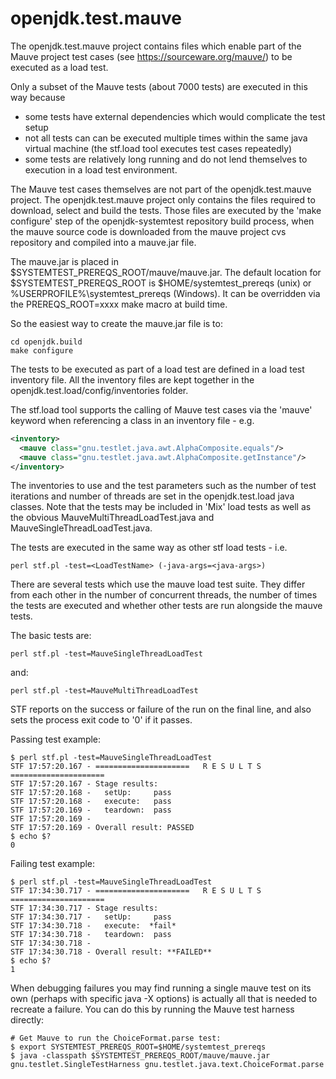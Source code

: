 # openjdk.test.mauve

The openjdk.test.mauve project contains files which enable part of the Mauve project test cases (see https://sourceware.org/mauve/) to be executed as a load test.

Only a subset of the Mauve tests (about 7000 tests) are executed in this way because
- some tests have external dependencies which would complicate the test setup
- not all tests can can be executed multiple times within the same java virtual machine (the stf.load tool executes test cases repeatedly)
- some tests are relatively long running and do not lend themselves to execution in a load test environment.

The Mauve test cases themselves are not part of the openjdk.test.mauve project.
The openjdk.test.mauve project only contains the files required to download, select and build the tests.
Those files are executed by the 'make configure' step of the openjdk-systemtest repository build process, when the mauve source
code is downloaded from the mauve project cvs repository and compiled into a mauve.jar file.

The mauve.jar is placed in $SYSTEMTEST_PREREQS_ROOT/mauve/mauve.jar. The default location for $SYSTEMTEST_PREREQS_ROOT is $HOME/systemtest_prereqs (unix)
 or %USERPROFILE%\systemtest_prereqs (Windows).  It can be overridden via the PREREQS_ROOT=xxxx make macro at build time.

So the easiest way to create the mauve.jar file is to:
```
cd openjdk.build
make configure
```

The tests to be executed as part of a load test are defined in a load test inventory file.
All the inventory files are kept together in the openjdk.test.load/config/inventories folder.

The stf.load tool supports the calling of Mauve test cases via the 'mauve' keyword when referencing a class in an inventory file - e.g.

```xml
<inventory>
  <mauve class="gnu.testlet.java.awt.AlphaComposite.equals"/>
  <mauve class="gnu.testlet.java.awt.AlphaComposite.getInstance"/>
</inventory>
```

The inventories to use and the test parameters such as the number of test iterations and number of threads are set in the openjdk.test.load java classes.
Note that the tests may be included in 'Mix' load tests as well as the obvious MauveMultiThreadLoadTest.java and MauveSingleThreadLoadTest.java.

The tests are executed in the same way as other stf load tests - i.e.
```
perl stf.pl -test=<LoadTestName> (-java-args=<java-args>)
```
There are several tests which use the mauve load test suite. They differ from each other in the number of concurrent threads, the number of times the tests are executed and whether other tests are run alongside the mauve tests.

The basic tests are:
```
perl stf.pl -test=MauveSingleThreadLoadTest
```
and:
```
perl stf.pl -test=MauveMultiThreadLoadTest
```

STF reports on the success or failure of the run on the final line, and also sets the process exit code to '0' if it passes.

Passing test example:
```
$ perl stf.pl -test=MauveSingleThreadLoadTest
STF 17:57:20.167 - =====================   R E S U L T S   =====================
STF 17:57:20.167 - Stage results:
STF 17:57:20.168 -   setUp:     pass
STF 17:57:20.168 -   execute:   pass
STF 17:57:20.169 -   teardown:  pass
STF 17:57:20.169 -
STF 17:57:20.169 - Overall result: PASSED
$ echo $?
0
```

Failing test example:
```
$ perl stf.pl -test=MauveSingleThreadLoadTest
STF 17:34:30.717 - =====================   R E S U L T S   =====================
STF 17:34:30.717 - Stage results:
STF 17:34:30.717 -   setUp:     pass
STF 17:34:30.718 -   execute:  *fail*
STF 17:34:30.718 -   teardown:  pass
STF 17:34:30.718 -
STF 17:34:30.718 - Overall result: **FAILED**
$ echo $?
1
```

When debugging failures you may find running a single mauve test on its own (perhaps with specific java -X options)
is actually all that is needed to recreate a failure.  You can do this by running the Mauve test harness directly:

```
# Get Mauve to run the ChoiceFormat.parse test:
$ export SYSTEMTEST_PREREQS_ROOT=$HOME/systemtest_prereqs
$ java -classpath $SYSTEMTEST_PREREQS_ROOT/mauve/mauve.jar gnu.testlet.SingleTestHarness gnu.testlet.java.text.ChoiceFormat.parse
```

